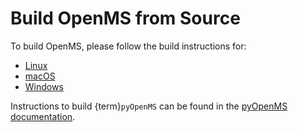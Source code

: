 Build OpenMS from Source
========================

To build OpenMS, please follow the build instructions for:

* [Linux](https://abibuilder.informatik.uni-tuebingen.de/archive/openms/Documentation/release/latest/html/install_linux.html)
* [macOS](https://abibuilder.informatik.uni-tuebingen.de/archive/openms/Documentation/release/latest/html/install_mac.html)
* [Windows](https://abibuilder.informatik.uni-tuebingen.de/archive/openms/Documentation/release/latest/html/install_win.html)

Instructions to build {term}`pyOpenMS` can be found in the [pyOpenMS documentation](https://pyopenms.readthedocs.io/en/latest/build_from_source.html).
